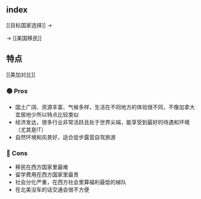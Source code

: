 ## index

[[目标国家选择]] ->

-> [[美国移民]]
## 特点

[[美加对比]]
### 🟢 Pros

- 国土广阔、资源丰富、气候多样，生活在不同地方的体验很不同，不像加拿大宜居地少所以特点比较类似
- 经济发达，很多行业非常活跃且处于世界尖端，能享受到最好的待遇和环境（尤其是IT）
- 自然环境和风景好，适合徒步露营自驾旅游

### 🔴 Cons

- 移民在西方国家里最难
- 留学费用在西方国家里最贵
- 社会分化严重，在西方社会里算福利最低的梯队
- 在北美没车的话交通会很不方便



